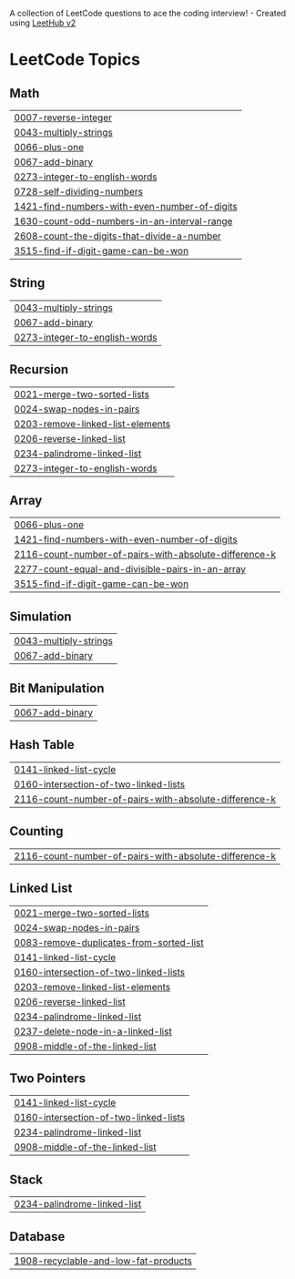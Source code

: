 A collection of LeetCode questions to ace the coding interview! - Created using [LeetHub v2](https://github.com/arunbhardwaj/LeetHub-2.0)
<!---LeetCode Topics Start-->
# LeetCode Topics
## Math
|  |
| ------- |
| [0007-reverse-integer](https://github.com/harinietturouthu/leetcodeharini/tree/master/0007-reverse-integer) |
| [0043-multiply-strings](https://github.com/harinietturouthu/leetcodeharini/tree/master/0043-multiply-strings) |
| [0066-plus-one](https://github.com/harinietturouthu/leetcodeharini/tree/master/0066-plus-one) |
| [0067-add-binary](https://github.com/harinietturouthu/leetcodeharini/tree/master/0067-add-binary) |
| [0273-integer-to-english-words](https://github.com/harinietturouthu/leetcodeharini/tree/master/0273-integer-to-english-words) |
| [0728-self-dividing-numbers](https://github.com/harinietturouthu/leetcodeharini/tree/master/0728-self-dividing-numbers) |
| [1421-find-numbers-with-even-number-of-digits](https://github.com/harinietturouthu/leetcodeharini/tree/master/1421-find-numbers-with-even-number-of-digits) |
| [1630-count-odd-numbers-in-an-interval-range](https://github.com/harinietturouthu/leetcodeharini/tree/master/1630-count-odd-numbers-in-an-interval-range) |
| [2608-count-the-digits-that-divide-a-number](https://github.com/harinietturouthu/leetcodeharini/tree/master/2608-count-the-digits-that-divide-a-number) |
| [3515-find-if-digit-game-can-be-won](https://github.com/harinietturouthu/leetcodeharini/tree/master/3515-find-if-digit-game-can-be-won) |
## String
|  |
| ------- |
| [0043-multiply-strings](https://github.com/harinietturouthu/leetcodeharini/tree/master/0043-multiply-strings) |
| [0067-add-binary](https://github.com/harinietturouthu/leetcodeharini/tree/master/0067-add-binary) |
| [0273-integer-to-english-words](https://github.com/harinietturouthu/leetcodeharini/tree/master/0273-integer-to-english-words) |
## Recursion
|  |
| ------- |
| [0021-merge-two-sorted-lists](https://github.com/harinietturouthu/leetcodeharini/tree/master/0021-merge-two-sorted-lists) |
| [0024-swap-nodes-in-pairs](https://github.com/harinietturouthu/leetcodeharini/tree/master/0024-swap-nodes-in-pairs) |
| [0203-remove-linked-list-elements](https://github.com/harinietturouthu/leetcodeharini/tree/master/0203-remove-linked-list-elements) |
| [0206-reverse-linked-list](https://github.com/harinietturouthu/leetcodeharini/tree/master/0206-reverse-linked-list) |
| [0234-palindrome-linked-list](https://github.com/harinietturouthu/leetcodeharini/tree/master/0234-palindrome-linked-list) |
| [0273-integer-to-english-words](https://github.com/harinietturouthu/leetcodeharini/tree/master/0273-integer-to-english-words) |
## Array
|  |
| ------- |
| [0066-plus-one](https://github.com/harinietturouthu/leetcodeharini/tree/master/0066-plus-one) |
| [1421-find-numbers-with-even-number-of-digits](https://github.com/harinietturouthu/leetcodeharini/tree/master/1421-find-numbers-with-even-number-of-digits) |
| [2116-count-number-of-pairs-with-absolute-difference-k](https://github.com/harinietturouthu/leetcodeharini/tree/master/2116-count-number-of-pairs-with-absolute-difference-k) |
| [2277-count-equal-and-divisible-pairs-in-an-array](https://github.com/harinietturouthu/leetcodeharini/tree/master/2277-count-equal-and-divisible-pairs-in-an-array) |
| [3515-find-if-digit-game-can-be-won](https://github.com/harinietturouthu/leetcodeharini/tree/master/3515-find-if-digit-game-can-be-won) |
## Simulation
|  |
| ------- |
| [0043-multiply-strings](https://github.com/harinietturouthu/leetcodeharini/tree/master/0043-multiply-strings) |
| [0067-add-binary](https://github.com/harinietturouthu/leetcodeharini/tree/master/0067-add-binary) |
## Bit Manipulation
|  |
| ------- |
| [0067-add-binary](https://github.com/harinietturouthu/leetcodeharini/tree/master/0067-add-binary) |
## Hash Table
|  |
| ------- |
| [0141-linked-list-cycle](https://github.com/harinietturouthu/leetcodeharini/tree/master/0141-linked-list-cycle) |
| [0160-intersection-of-two-linked-lists](https://github.com/harinietturouthu/leetcodeharini/tree/master/0160-intersection-of-two-linked-lists) |
| [2116-count-number-of-pairs-with-absolute-difference-k](https://github.com/harinietturouthu/leetcodeharini/tree/master/2116-count-number-of-pairs-with-absolute-difference-k) |
## Counting
|  |
| ------- |
| [2116-count-number-of-pairs-with-absolute-difference-k](https://github.com/harinietturouthu/leetcodeharini/tree/master/2116-count-number-of-pairs-with-absolute-difference-k) |
## Linked List
|  |
| ------- |
| [0021-merge-two-sorted-lists](https://github.com/harinietturouthu/leetcodeharini/tree/master/0021-merge-two-sorted-lists) |
| [0024-swap-nodes-in-pairs](https://github.com/harinietturouthu/leetcodeharini/tree/master/0024-swap-nodes-in-pairs) |
| [0083-remove-duplicates-from-sorted-list](https://github.com/harinietturouthu/leetcodeharini/tree/master/0083-remove-duplicates-from-sorted-list) |
| [0141-linked-list-cycle](https://github.com/harinietturouthu/leetcodeharini/tree/master/0141-linked-list-cycle) |
| [0160-intersection-of-two-linked-lists](https://github.com/harinietturouthu/leetcodeharini/tree/master/0160-intersection-of-two-linked-lists) |
| [0203-remove-linked-list-elements](https://github.com/harinietturouthu/leetcodeharini/tree/master/0203-remove-linked-list-elements) |
| [0206-reverse-linked-list](https://github.com/harinietturouthu/leetcodeharini/tree/master/0206-reverse-linked-list) |
| [0234-palindrome-linked-list](https://github.com/harinietturouthu/leetcodeharini/tree/master/0234-palindrome-linked-list) |
| [0237-delete-node-in-a-linked-list](https://github.com/harinietturouthu/leetcodeharini/tree/master/0237-delete-node-in-a-linked-list) |
| [0908-middle-of-the-linked-list](https://github.com/harinietturouthu/leetcodeharini/tree/master/0908-middle-of-the-linked-list) |
## Two Pointers
|  |
| ------- |
| [0141-linked-list-cycle](https://github.com/harinietturouthu/leetcodeharini/tree/master/0141-linked-list-cycle) |
| [0160-intersection-of-two-linked-lists](https://github.com/harinietturouthu/leetcodeharini/tree/master/0160-intersection-of-two-linked-lists) |
| [0234-palindrome-linked-list](https://github.com/harinietturouthu/leetcodeharini/tree/master/0234-palindrome-linked-list) |
| [0908-middle-of-the-linked-list](https://github.com/harinietturouthu/leetcodeharini/tree/master/0908-middle-of-the-linked-list) |
## Stack
|  |
| ------- |
| [0234-palindrome-linked-list](https://github.com/harinietturouthu/leetcodeharini/tree/master/0234-palindrome-linked-list) |
## Database
|  |
| ------- |
| [1908-recyclable-and-low-fat-products](https://github.com/harinietturouthu/leetcodeharini/tree/master/1908-recyclable-and-low-fat-products) |
<!---LeetCode Topics End-->
